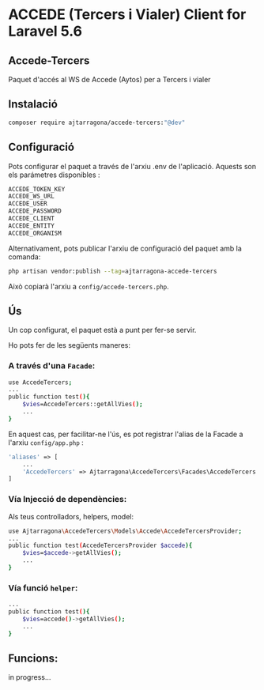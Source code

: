 # ACCEDE (Tercers i Vialer) Client for Laravel 5.6

## Accede-Tercers

Paquet d'accés al WS de Accede (Aytos) per a Tercers i vialer


## Instalació

```bash
composer require ajtarragona/accede-tercers:"@dev"
```

## Configuració

Pots configurar el paquet a través de l'arxiu .env de l'aplicació. Aquests son els parámetres disponibles :
```bash
ACCEDE_TOKEN_KEY 
ACCEDE_WS_URL 
ACCEDE_USER 
ACCEDE_PASSWORD 
ACCEDE_CLIENT 
ACCEDE_ENTITY 
ACCEDE_ORGANISM 
```
Alternativament, pots publicar l'arxiu de configuració del paquet amb la comanda:

```bash
php artisan vendor:publish --tag=ajtarragona-accede-tercers
```

Això copiarà l'arxiu a `config/accede-tercers.php`.



## Ús

Un cop configurat, el paquet està a punt per fer-se servir. 

Ho pots fer de les següents maneres:

### A través d'una `Facade`:

```bash
use AccedeTercers;
...
public function test(){
	$vies=AccedeTercers::getAllVies();
	...
}
```
En aquest cas, per facilitar-ne l'ús, es pot registrar l'alias de la Facade a l'arxiu `config/app.php` :

```php
'aliases' => [
	...
	'AccedeTercers' => Ajtarragona\AccedeTercers\Facades\AccedeTercers::class
]

```

### Vía Injecció de dependències:

Als teus controlladors, helpers, model:

```bash
use Ajtarragona\AccedeTercers\Models\Accede\AccedeTercersProvider;
...
public function test(AccedeTercersProvider $accede){
	$vies=$accede->getAllVies();
	...
}
```

### Vía funció `helper`:
```bash
...
public function test(){
	$vies=accede()->getAllVies();
	...
}
```


## Funcions:

in progress...